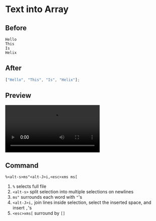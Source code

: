 # Text into Array

## Before

```
Hello
This
Is
Helix
```

## After

```js
["Hello", "This", "Is", "Helix"];
```

## Preview

<video controls>
  <source src="generated/text_into_array.mp4" type="video/mp4">
</video>

## Command

```
%<alt-s>ms"<alt-J>i,<esc>xms ms[
```

1. `%` selects full file
1. `<alt-s>` split selection into multiple selections on newlines
1. `ms"` surrounds each word with `"`'s
1. `<alt-J>i,` join lines inside selection, select the inserted space, and insert `,`'s
1. `<esc>xms[` surround by `[]`
